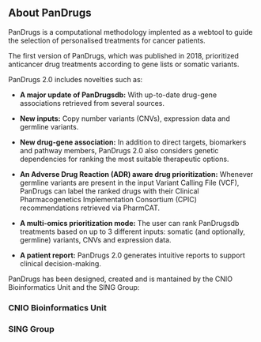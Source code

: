 ## About PanDrugs
PanDrugs is a computational methodology implented as a webtool to guide the selection of personalised treatments for cancer patients. 

The first version of PanDrugs, which was published in 2018, prioritized anticancer drug treatments according to gene lists or somatic variants. 

PanDrugs 2.0 includes novelties such as:

- **A major update of PanDrugsdb:** With up-to-date drug-gene associations retrieved from several sources. <!-- link to sources -->

- **New inputs:** Copy number variants (CNVs), expression data and germline variants. 

- **New drug-gene association:** In addition to direct targets, biomarkers and pathway members, PanDrugs 2.0 also considers genetic dependencies for ranking the most suitable therapeutic options.

- **An Adverse Drug Reaction (ADR) aware drug prioritization:** Whenever germline variants are present in the input Variant Calling File (VCF), PanDrugs can label the ranked drugs with their Clinical Pharmacogenetics Implementation Consortium (CPIC) recommendations retrieved via PharmCAT.

- **A multi-omics prioritization mode:** The user can rank PanDrugsdb treatments based on up to 3 different inputs: somatic (and optionally, germline) variants, CNVs and expression data.

- **A patient report:** PanDrugs 2.0 generates intuitive reports to support clinical decision-making.

PanDrugs has been designed, created and is mantained by the CNIO Bioinformatics Unit and the SING Group:

### CNIO Bioinformatics Unit

### SING Group

